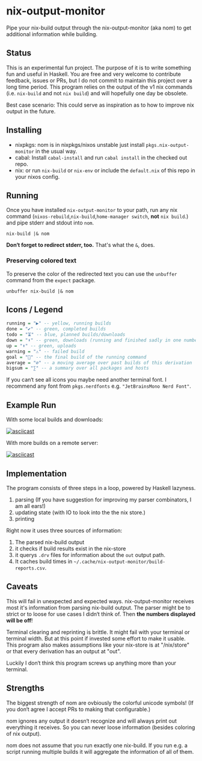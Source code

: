 nix-output-monitor
==================

Pipe your nix-build output through the nix-output-monitor (aka nom) to get additional information while building.

## Status

This is an experimental fun project. The purpose of it is to write something fun and useful in Haskell. You are free and very welcome to contribute feedback, issues or PRs, but I do not commit to maintain this project over a long time period.
This program relies on the output of the v1 nix commands (i.e. `nix-build` and not `nix build`) and will hopefully one day be obsolete.

Best case scenario: This could serve as inspiration as to how to improve nix output in the future.

## Installing

* nixpkgs: nom is in nixpkgs/nixos unstable just install `pkgs.nix-output-monitor` in the usual way.
* cabal: Install `cabal-install` and run `cabal install` in the checked out repo.
* nix: or run `nix-build` or `nix-env` or include the `default.nix` of this repo in your nixos config.

## Running

Once you have installed `nix-output-monitor` to your path, run any nix command (`nixos-rebuild`,`nix-build`,`home-manager switch`, **not** `nix build`.) and pipe stderr and stdout into `nom`.

```shell
nix-build |& nom
```

**Don‘t forget to redirect stderr, too.** That's what the `&`, does.

### Preserving colored text

To preserve the color of the redirected text you can use the `unbuffer` command from the `expect` package.

```shell
unbuffer nix-build |& nom
```

## Icons / Legend

```Haskell
running = "▶" -- yellow, running builds
done = "✔" -- green, completed builds
todo = "⏳" -- blue, planned builds/downloads
down = "⬇" -- green, downloads (running and finished sadly in one number)
up = "⬆" -- green, uploads
warning = "⚠" -- failed build
goal = "🏁" -- the final build of the running command
average = "∅" -- a moving average over past builds of this derivation
bigsum = "∑" -- a summary over all packages and hosts
```

If you can‘t see all icons you maybe need another terminal font.
I recommend any font from `pkgs.nerdfonts` e.g. `"JetBrainsMono Nerd Font"`.

## Example Run

With some local builds and downloads:

[![asciicast](https://asciinema.org/a/HKWeTpFS42muAaJapSvMiSEbn.svg)](https://asciinema.org/a/HKWeTpFS42muAaJapSvMiSEbn)

With more builds on a remote server:

[![asciicast](https://asciinema.org/a/1TVTTlogGdmbC1jtwWCPiatb7.svg)](https://asciinema.org/a/1TVTTlogGdmbC1jtwWCPiatb7)

## Implementation

The program consists of three steps in a loop, powered by Haskell lazyness.

1. parsing (If you have suggestion for improving my parser combinators, I am all ears!)
2. updating state (with IO to look into the the nix store.)
3. printing

Right now it uses three sources of information:

1. The parsed nix-build output
2. it checks if build results exist in the nix-store
3. it querys `.drv` files for information about the `out` output path.
4. It caches build times in `~/.cache/nix-output-monitor/build-reports.csv`.

## Caveats

This will fail in unexpected and expected ways.
nix-output-monitor receives most it's information from parsing nix-build output. The parser might be to strict or to loose for use cases I didn‘t think of. Then **the numbers displayed will be off**!

Terminal clearing and reprinting is brittle. It might fail with your terminal or terminal width. But at this point if invested some effort to make it usable.
This program also makes assumptions like your nix-store is at "/nix/store" or that every derivation has an output at "out".

Luckily I don‘t think this program screws up anything more than your terminal.

## Strengths

The biggest strength of nom are ovbiously the colorful unicode symbols! (If you don‘t agree I accept PRs to making that configurable.)

nom ignores any output it doesn‘t recognize and will always print out everything it receives. So you can never loose information (besides coloring of nix output).

nom does not assume that you run exactly one nix-build. If you run e.g. a script running multiple builds it will aggregate the information of all of them.
